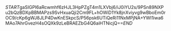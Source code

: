 $START$gaSIGPI6aRcwmhf6zHJL3HpPZgT4m1LXVbj6/iJ0iYU2s/9PSn89NXPu2bQzBDXpBBMAPzs9SvHxuaQji2Cm9FL+hOWiD1Yk8jnXviyvg9wBboEm0rOC9/cKp6gWJ8JLP4DwKnESkpcS/P56psk6UTiQeRi11NxMPjNA+YWI1iwa6MAo7AhrGvezH4sOQXk9zLeBRAEZbG4Q6aiHTNicjQ==$END$